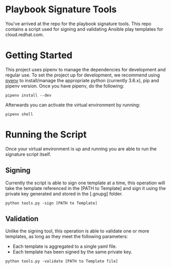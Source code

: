 # Playbook Signature Tools

You've arrived at the repo for the playbook signature tools.  This repo contains a script
used for signing and validating Ansible play templates for cloud.redhat.com.

# Getting Started

This project uses pipenv to manage the dependencies for development and regular use.
To set the project up for development, we recommend using [pyenv](https://github.com/pyenv/pyenv) to install/manage the appropriate python (currently 3.6.x), pip and pipenv version. Once you have pipenv, do the following:

```
pipenv install --dev
```

Afterwards you can activate the virtual environment by running:

```
pipenv shell
```

# Running the Script

Once your virtual environment is up and running you are able to run the signature script itself.

## Signing

Currently the script is able to sign one template at a time, this operation will take the template referenced in the [PATH to Template] and
sign it using the private key generated and stored in the [.gnupg] folder.

```
python tools.py -sign [PATH to Template]
```

## Validation

Unlike the signing tool, this operation is able to validate one or more templates, as long as they meet the following parameters:
* Each template is aggregated to a single yaml file.
* Each template has been signed by the same private key.

```
python tools.py -validate [PATH to Template file]
```